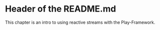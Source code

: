 # Header of the README.md

This chapter is an intro to using reactive streams with the Play-Framework.

